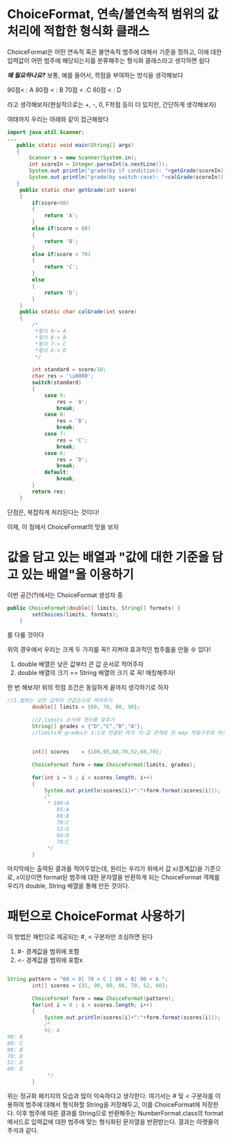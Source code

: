 # ChoiceFormat, 연속/불연속적 범위의 값 처리에 적합한 형식화 클래스

ChoiceFormat은 어떤 연속적 혹은 불연속적 범주에 대해서 기준을 정하고, 이에 대한 입력값이 어떤 범주에 해당되는지를 분류해주는 형식화 클래스라고 생각하면 쉽다

***왜 필요하나요?*** 
보통, 예를 들어서, 학점을 부여하는 방식을 생각해보다

90점< : A
80점 < : B
70점 < :C
60점 < : D

라고 생각해보자(현실적으로는 +, -, 0, F학점 등이 더 있지만, 간단하게 생각해보자)

여태까지 우리는 아래와 같이 접근해왔다

~~~java
import java.util.Scanner;
...
   public static void main(String[] args)
   {
	   Scanner s = new Scanner(System.in);
	   int scoreIn = Integer.parseInt(s.nextLine());
	   System.out.println("grade(by if condition): "+getGrade(scoreIn));
	   System.out.println("grade(by switch-case): "+calGrade(scoreIn));
   }
	public static char getGrade(int score)
	{
		if(score>90)
		{
			return 'A';
		}
		else if(score > 80)
		{
			return 'B';
		}
		else if(score > 70)
		{
			return 'C';
		}
		else
		{
			return 'D';
		}
	}
	public static char calGrade(int score)
	{
		/*
		 *몫이 9-> A
		 *몫이 8-> B
		 *몫이 7-> C
		 *몫이 6-> D 
		 */
		
		int standard = score/10;
		char res = '\u0000';
		switch(standard)
		{
			case 9:
				res = 'A';
				break;
			case 8:
				res = 'B';
				break;
			case 7:
				res = 'C';
				break;
			case 6:
				res = 'D';
				break;
			default:
				break;			
		}
		return res;
	}
~~~
단점은, 복잡하게 처리된다는 것이다!

이제, 이 점에서 ChoiceFormat의 맛을 보자

# 값을 담고 있는 배열과 "값에 대한 기준을 담고 있는 배열"을 이용하기

이번 공간(?)에서는 ChoiceFormat 생성자 중 
~~~java
public ChoiceFormat(double[] limits, String[] formats) {
        setChoices(limits, formats);
    }

~~~
를 다룰 것이다

위의 경우에서 우리는 크게 두 가지를 꼭!! 지켜야 
효과적인 범주틀을 만들 수 있다!

1. double 배열은 낮은 값부터 큰 값 순서로 적어주자
2. double 배열의 크기 == String 배열의 크기  로 꼭! 매칭해주자!

한 번 해보자! 위의 학점 조건은 동일하게 끝까지 생각하기로 하자

~~~java
//1.범위는 낮은 값부터 큰값순으로 적어주기
		double[] limits = {60, 70, 80, 90};
		
		//2.limits 순서와 갯수를 맞추기
		String[] grades = {"D","C","B","A"};
		//limits와 grades는 1:1로 연결된 마치 키-값 관계로 된 map 자료구조와 비슷!
		
		
		int[] scores    = {100,95,88,70,52,60,70};
		
		ChoiceFormat form = new ChoiceFormat(limits, grades);
		
		for(int i = 0 ; i < scores.length; i++)
		{
			System.out.println(scores[i]+":"+form.format(scores[i]));
			/*
			 * 100:A
				95:A
				88:B
				70:C
				52:D
				60:D
				70:C
			 */
		}
~~~
마지막에는 출력된 결과를 적어두었는데, 원리는 우리가 위에서 값 x(경계값)을 기준으로, x이상이면 format된 범주에 대한 문자열을 반환하게 되는 ChoiceFormat 객체를 우리가 double, String 배열을 통해 만든 것이다.


# 패턴으로 ChoiceFormat 사용하기

이 방법은 패턴으로 제공되는 #, < 구분자만 조심하면 된다
1. #- 경계값을 범위에 포함
2. <- 경계값을 범위에 포함x

~~~java

String pattern = "60 < D| 70 < C | 80 < B| 90 < A ";
		int[] scores = {91, 90, 80, 88, 70, 52, 60};
		
		ChoiceFormat form = new ChoiceFormat(pattern);
		for(int i = 0 ; i < scores.length; i++)
		{
			System.out.println(scores[i]+":"+form.format(scores[i]));
			/*
			91: A 
90: B
80: C 
88: B
70: D
52: D
60: D
			 */
		}
~~~

위는 정규화 패키지의 모습과 많이 익숙하다고 생각한다. 여기서는 # 및 < 구분자를 이용하여 범주에 대해서 형식화할 String을 저장해두고, 이를 ChoiceFormat에 저장한다. 이후 범주에 따른 결과를 String으로 반환해주는 NumberFormat.class의 format 메서드로 입력값에 대한 범주에 맞는 형식화된 문자열을 반환받는다. 결과는 아랫줄의 주석과 같다.
